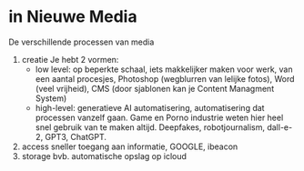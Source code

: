 # in Nieuwe Media

De verschillende processen van media
1. creatie
Je hebt 2 vormen:
	- low level: op beperkte schaal, iets makkelijker maken voor werk, van een aantal procesjes, Photoshop (wegblurren van lelijke fotos), Word (veel vrijheid), CMS (door sjablonen kan je Content Managment System)
	- high-level: generatieve AI automatisering, automatisering dat processen vanzelf gaan. Game en Porno industrie weten hier heel snel gebruik van te maken altijd. Deepfakes, robotjournalism, dall-e-2, GPT3, ChatGPT.  
2. access
sneller toegang aan informatie, GOOGLE, ibeacon
3. storage
bvb. automatische opslag op icloud